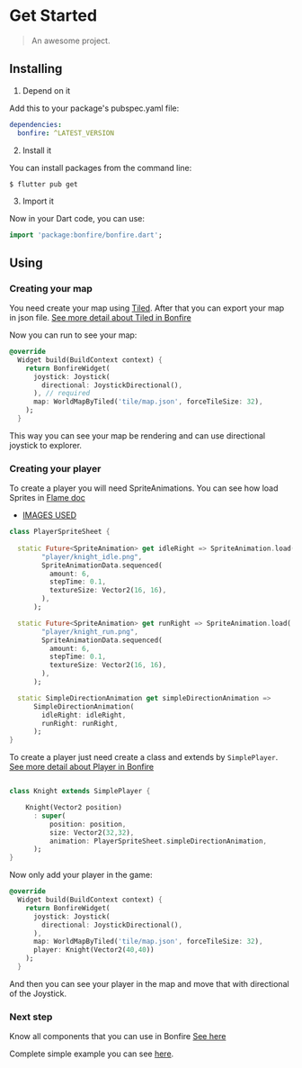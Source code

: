 # Get Started

> An awesome project.

## Installing

1. Depend on it

Add this to your package's pubspec.yaml file:

```yaml
dependencies:
  bonfire: ^LATEST_VERSION
```

2. Install it

You can install packages from the command line:

```
$ flutter pub get
```

3. Import it

Now in your Dart code, you can use:

```dart
import 'package:bonfire/bonfire.dart';
```

## Using

### Creating your map
You need create your map using [Tiled](https://www.mapeditor.org/). After that you can export your map in json file. [See more detail about Tiled in Bonfire](tiled_support)

Now you can run to see your map:


```dart
@override
  Widget build(BuildContext context) {
    return BonfireWidget(
      joystick: Joystick(
        directional: JoystickDirectional(),
      ), // required
      map: WorldMapByTiled('tile/map.json', forceTileSize: 32),
    );
  }
```

This way you can see your map be rendering and can use directional joystick to explorer.


### Creating your player

To create a player you will need SpriteAnimations. You can see how load Sprites in [Flame doc](https://docs.flame-engine.org/main/flame/rendering/images.html)

- [IMAGES USED](https://github.com/RafaelBarbosatec/bonfire/tree/master/example/assets/images/player)

```dart
class PlayerSpriteSheet {
 
  static Future<SpriteAnimation> get idleRight => SpriteAnimation.load(
        "player/knight_idle.png",
        SpriteAnimationData.sequenced(
          amount: 6,
          stepTime: 0.1,
          textureSize: Vector2(16, 16),
        ),
      );

  static Future<SpriteAnimation> get runRight => SpriteAnimation.load(
        "player/knight_run.png",
        SpriteAnimationData.sequenced(
          amount: 6,
          stepTime: 0.1,
          textureSize: Vector2(16, 16),
        ),
      );

  static SimpleDirectionAnimation get simpleDirectionAnimation =>
      SimpleDirectionAnimation(
        idleRight: idleRight,
        runRight: runRight,
      );
}
```


To create a player just need create a class and extends by `SimplePlayer`. [See more detail about Player in Bonfire](player)


```dart

class Knight extends SimplePlayer {

    Knight(Vector2 position)
      : super(
          position: position, 
          size: Vector2(32,32),
          animation: PlayerSpriteSheet.simpleDirectionAnimation,
      );
}

```

Now only add your player in the game:


```dart
@override
  Widget build(BuildContext context) {
    return BonfireWidget(
      joystick: Joystick(
        directional: JoystickDirectional(),
      ), 
      map: WorldMapByTiled('tile/map.json', forceTileSize: 32),
      player: Knight(Vector2(40,40))
    );
  }
```

And then you can see your player in the map and move that with directional of the Joystick.

### Next step
Know all components that you can use in Bonfire [See here](overview)

Complete simple example you can see [here](https://github.com/RafaelBarbosatec/bonfire/tree/master/example/lib/simple_example).